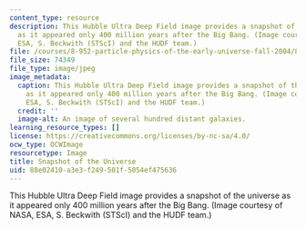 ```yaml
---
content_type: resource
description: This Hubble Ultra Deep Field image provides a snapshot of the universe
  as it appeared only 400 million years after the Big Bang. (Image courtesy of NASA,
  ESA, S. Beckwith (STScI) and the HUDF team.)
file: /courses/8-952-particle-physics-of-the-early-universe-fall-2004/88e02410a3e3f249501f5054ef475636_8-952f04.jpg
file_size: 74349
file_type: image/jpeg
image_metadata:
  caption: This Hubble Ultra Deep Field image provides a snapshot of the universe
    as it appeared only 400 million years after the Big Bang. (Image courtesy of NASA,
    ESA, S. Beckwith (STScI) and the HUDF team.)
  credit: ''
  image-alt: An image of several hundred distant galaxies.
learning_resource_types: []
license: https://creativecommons.org/licenses/by-nc-sa/4.0/
ocw_type: OCWImage
resourcetype: Image
title: Snapshot of the Universe
uid: 88e02410-a3e3-f249-501f-5054ef475636
---
```

This Hubble Ultra Deep Field image provides a snapshot of the universe as it appeared only 400 million years after the Big Bang. (Image courtesy of NASA, ESA, S. Beckwith (STScI) and the HUDF team.)